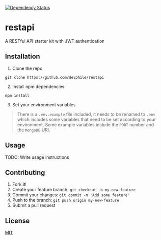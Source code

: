 [![Dependency Status](https://david-dm.org/johnchar/restapi/status.svg)](https://david-dm.org/johnchar/restapi)

# restapi
A RESTful API starter kit with JWT authentication
## Installation
1. Clone the repo

```
git clone https://github.com/devphile/restapi
```
2. Install npm dependencies

```
npm install
```
3. Set your environment variables

> There is a `.env.example` file included, it needs to be renamed to `.env` which includes some variables that need to be set according to your environment. Some example variables include the `PORT` number  and the `MongoDB` URI.

## Usage
TODO: Write usage instructions

## Contributing
1. Fork it!
2. Create your feature branch: `git checkout -b my-new-feature`
3. Commit your changes: `git commit -m 'Add some feature'`
4. Push to the branch: `git push origin my-new-feature`
5. Submit a pull request

## License
[MIT](license.txt)